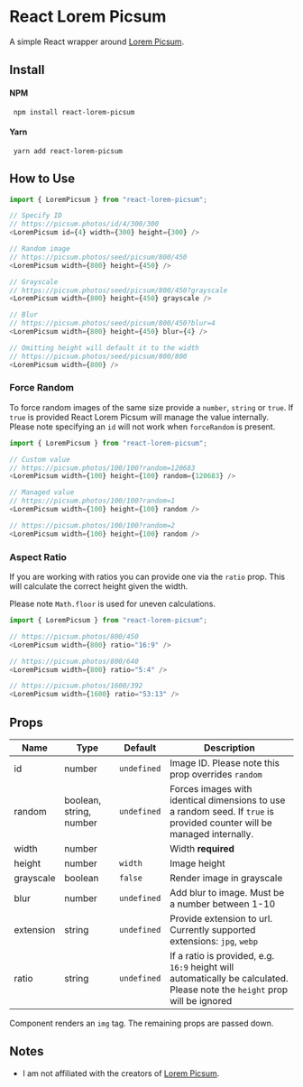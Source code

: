 # React Lorem Picsum

A simple React wrapper around [Lorem Picsum](https://picsum.photos/).

## Install

#### NPM

```
 npm install react-lorem-picsum
```

#### Yarn

```
 yarn add react-lorem-picsum
```

## How to Use

```js
import { LoremPicsum } from "react-lorem-picsum";

// Specify ID
// https://picsum.photos/id/4/300/300
<LoremPicsum id={4} width={300} height={300} />

// Random image
// https://picsum.photos/seed/picsum/800/450
<LoremPicsum width={800} height={450} />

// Grayscale
// https://picsum.photos/seed/picsum/800/450?grayscale
<LoremPicsum width={800} height={450} grayscale />

// Blur
// https://picsum.photos/seed/picsum/800/450?blur=4
<LoremPicsum width={800} height={450} blur={4} />

// Omitting height will default it to the width
// https://picsum.photos/seed/picsum/800/800
<LoremPicsum width={800} />
```

### Force Random

To force random images of the same size provide a `number`, `string` or `true`. If `true` is provided React Lorem Picsum will manage the value internally. Please note specifying an `id` will not work when `forceRandom` is present.

```js
import { LoremPicsum } from "react-lorem-picsum";

// Custom value
// https://picsum.photos/100/100?random=120683
<LoremPicsum width={100} height={100} random={120683} />

// Managed value
// https://picsum.photos/100/100?random=1
<LoremPicsum width={100} height={100} random />

// https://picsum.photos/100/100?random=2
<LoremPicsum width={100} height={100} random />
```

### Aspect Ratio

If you are working with ratios you can provide one via the `ratio` prop. This will calculate the correct height given the width.

Please note `Math.floor` is used for uneven calculations.

```js
import { LoremPicsum } from "react-lorem-picsum";

// https://picsum.photos/800/450
<LoremPicsum width={800} ratio="16:9" />

// https://picsum.photos/800/640
<LoremPicsum width={800} ratio="5:4" />

// https://picsum.photos/1600/392
<LoremPicsum width={1600} ratio="53:13" />
```

## Props

| Name      | Type                    | Default     | Description                                                                                                                |
| --------- | ----------------------- | ----------- | -------------------------------------------------------------------------------------------------------------------------- |
| id        | number                  | `undefined` | Image ID. Please note this prop overrides `random`                                                                         |
| random    | boolean, string, number | `undefined` | Forces images with identical dimensions to use a random seed. If `true` is provided counter will be managed internally.    |
| width     | number                  |             | Width **required**                                                                                                         |
| height    | number                  | `width`     | Image height                                                                                                               |
| grayscale | boolean                 | `false`     | Render image in grayscale                                                                                                  |
| blur      | number                  | `undefined` | Add blur to image. Must be a number between 1-10                                                                           |
| extension | string                  | `undefined` | Provide extension to url. Currently supported extensions: `jpg`, `webp`                                                    |
| ratio     | string                  | `undefined` | If a ratio is provided, e.g. `16:9` height will automatically be calculated. Please note the `height` prop will be ignored |

Component renders an `img` tag. The remaining props are passed down.

## Notes

- I am not affiliated with the creators of [Lorem Picsum](https://picsum.photos/).
